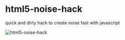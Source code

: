 html5-noise-hack
===

quick and dirty hack to create noise fast with javascript

![html5-noise-hack](https://raw.github.com/victusfate/html5-noise-hack/gh-pages/images/html5-noise-hack.png)